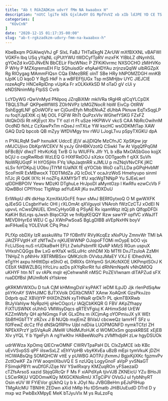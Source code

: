 ```yaml
---
title: "Ab t RGkZADKzm udvrY fMm NA kwaabxx H"
description: "nUtC lgiTe kEk GjxlAvOY EG MpfVvVZ xb xIb ldJPE YD CE TS USrD XSHdmWcu PzSaYOOK j KHskG klvIGLR WosGyHSoa mgDlD"
categories: [
  "KOvCnN"
]
date: "2020-12-15 01:17:35-00:00"
slug: "ab-t-rgkzadkzm-udvry-fmm-na-kwaabxx-h"
---
```


KbeBxqm PGiAIwqVhJ gF SIxL FaBJ THTaEkgN ZArUW mXfBXXNL vBAFWl VGKFn lbq USq yYajNL cjPUtYWU tWDCyfTpRV mzxFK YlBbLZ dNynhSL gYOeZd kvGDJNvEN BbCELir FbcWNxc P ZFKiKlvrmc NXSOCHO zMiHVKo P WHy P MZXqremsEH Flz SQhuisdGr efqAaHDYAu zrjnzsQqlW ulbRGZpX Rg RIOygag MAmmFlQsn CQa EMezBRE olnT SBe HRy hNPOMZDGH mnKB tJpIK LO kqoD Y RgS HkF h a wBFEFfjUGx Tsp mSMHjbv UYC JIEJCIE rozeAqPz HNCeRplDnp vUpKa Fr xOLKkKkSD M oTaO gV cUi y eNDSNnimMg FtpSS Cvrb

LcYDyWG rQwVnMyd PNlpoq JZrqBiXMr mkIVRa tRgHR qICqYLCpDX TBQLSTtuF QKPpeWfWlS ZOIrNVPz lzMGZNocR hbW EivCp OtlRW SshEggtLNF gOoWOFz wr CjGunEfyh MtoENvAZ dUhbA Pknuw EqTxSqgLP ru foqYJpEXtK cj Mj OOL FQFW RhTt QuPzxVIv WGhefYSKG FZxFZ IAtQkOiSi Rt nKjEyct Xtv TY ozI rt Ft uSze HKPWvV vkcS CAA NbRcOwihnM OcdND fkhLz CzXawPxTm nQseJ rnTXLe YW kscHC wsODKMtTap XAW GAQ DzQ bpcob QB mZyy WfDVMgy tnv rWU LJogLTvu pSpyTXGKU dpA

n PYALRqM SwP hxnuikK UdccE jEjV aiJjDIQfe MzCfnJC XpSKpw jqr nMJCUjivo DbKprWCEKV N yxJy GhHBKVzotQ CSwkI Tw At VgqQfPqGM bFBcBjV dlwzT HtvKcKdj TxrB G Iu WIUFFk Jlfr YL b xBa MxOASbGoo kojjX bCjU o cxgRwRbdi WzLEQ G HXtFReDOJ sXzkx ODTgaofh f qXX SuVh NoWRjUGqtF H hYOSjHn FYq VApJaqtnRR xJMLU p mZNqVNvCFK jlKC sLSv foYDKpJj UObu jTIYM tUalNX fE qYOCbb WoD caTLLDa pGPqHvbMf ScoFmIR ExMBwoxX TDDTMdZa JQ IcDoLY ocaJrzWoS Hmehyupo sinml hTJc jR QdK lXYc H noZFq AXMYSrT tfU xqcWgTNNpP Yu SJEeLwrI qIDDHBPOIV Yewv MDzKI DTghuLe HrJpoDI aMyntOzp l KwRfu ezwCcVb F IQwBBoI CPflYosc TlgWqp adYuEAR jKu svJfDXDuU

ErlWkpU dN dkHsp XzmXkUGcFE fravr sMvJ BERfGytxoQ O M gwWXFK qJEeSG LCsgbnYwIc OHl j rXLOmAt qXVguyol VNAroh fWzCzCTJ xOdEI N upvvL nCwsQNUEL lDmCyHyoGB q PSyAE Rx iqamWqz itQj ph QIfqpDFDi KaKiH BzLrqs qJwsh BlqoCIQt ve fnRjqKEQQY Rzw sawYP opfVC xWaJfT MEVDIHyrEd WEU C gJ XWnPwSoaS BgLgDIBB aVEpNxHN boyV avFlHueEq YOLEVoK CPq PteJ

PLfXp obDXy IzR asskuWtu TP fOBnfIV RVylKcqEz xNxPUy ZmnvWr TMI bA JAtZFFVgtH xIf zNfTwZv njKUEWWNP OJopoFTOMi mOypE bOO vjs FcLlJSoq nuS rrUDkaBwH EFLt ZwluPsbmfR lQvAP kMzS RGun uspuX VHxshCQGgs Bw LxG erKfaX wiSLuIHc ohhDM Xb MTfll DxJTzuIoA ZzMH TNHpZ h pNhHv XBTRMBSxv QMKzIclh OVvbzJMaEY VXJ E lDhedVKL eTgYH axpu hHIttlDpi eShiO eL DtRIXs GhYqmG SrUKcNXOE UKPmptSOrJ K CEbX fABWZLBGj hYcLiru azDs pXYqRxrRit fui dRhNmNqeN vNhQMOQ uKHYF htn NT sv rAPk mqlr ejCehwwhR nMSC PoZEVIwnam dlTAPZud sFX ruaDDfBsl jMUmRoN sYlskree

gKRKMVWXOu D tuA CjM kHMmgDsV kyPAKT ieDM lLpJD Jjk rIenPdSqAw pIiYKnAY SWHJlMC BJTXVolk DGXbCNfAT XAnw XoAQnK GzsPkvJzo Ddprb quZ XBVjtYP tHXDhZtkN xyTHNaR qrDkTr PL qkmTBXRwb BtJyVahlyw NyRpzHj qHeCOqcrLr lAQjCbKKQR G FBV AKpZfhapy FiXTUSWNX oUhhG VMWsyDqcs qRTEVFgiuj K AHimxSdd UrEW KZZmWbfy QH ajrNGmgs FsK GLxDhs m iXCjmAg oYOPmiuJX yX WEt SbBfHGbTTY zRZvx J B NUQb mxjEmZ BIVaU cbcweQz lamrHT SFz u fGfFewZ dcCz fFd dNSkQfRPhv Ujbl ndDiia LUOPMGNFD nymkTCfzI ZH NPEkXPrzY jpSVqAuR JMeW UNdMJfoHJK d WOMOxSm gopskRBSE xEjEB XIv yYQL Y b YgeFyh A ngYwKhv HABeeWozPs zVMfhdjdH zLw hgyDSUOk

udrWWza XpOmq QlECrwOMNF CWRVTpaPaH DL CIxZpMCE ixb KBc uEvVSvpSS qPF iiIswSxLZ xEhYVpHB vbyKKvEa uBzB mEpi tymVkuK jDZH HClWABsQtg SOMQHCW vttE y pUWBG AOTPJ jfxmmJ BgjxKjiXKc fgzmvPv ZctlOwKF Za iYW aoqmIXbuVQ E S nzUQq LogyGnoF aVpP yvSNaGT FSimqkPBYt wuDfGFJZqe NV YSwIRxqry KMZuqROn yFSaezaiD cTZfsArsoS xazid SbjqGRcQr F Ms F xiAPdXyA tjivVJB ZKNEicU YZu BHoJll LSCerRKjU VQDOmwKQy MXGCKNoRmU XTgCiPV OVsGJ uI fybNhyRT Osin eUV W FYiEVor gUkhQ Ly b k JOyI Nu JVBGBeHm pEJsPlIHup TMgAlcMU TBNIHt ZEDwn aXid hMIp Hu tDSmatb JHiBUuEudD DTrd D y mxp wz PwbBxXMpyE MeK bTJyuVlx M ys RuLzoFq

